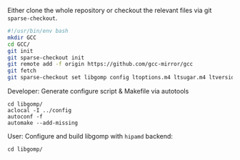 Either clone the whole repository or checkout the relevant files via git `sparse-checkout`.

```bash
#!/usr/bin/env bash
mkdir GCC
cd GCC/
git init
git sparse-checkout init
git remote add -f origin https://github.com/gcc-mirror/gcc
git fetch
git sparse-checkout set libgomp config ltoptions.m4 ltsugar.m4 ltversion.m4 lt~obsolete.m4 libtool.m4 ltgcc.m4 ltmain.sh multilib.am config-ml.in
```

Developer: Generate configure script & Makefile via autotools

```
cd libgomp/
aclocal -I ../config
autoconf -f
automake --add-missing
```

User: Configure and build libgomp with `hipamd` backend:

```
cd libgomp/

```
